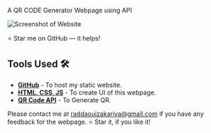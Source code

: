 <p align="justify">A QR CODE Generator Webpage using API</p>
 
![Screenshot of Website](https://github.com/vinodjangid07/QR-Generator/assets/86096184/a9ab9933-059a-47f1-a551-0de70716514c)

:star: Star me on GitHub — it helps!

## Tools Used 🛠️
* [<b>GitHub</b>](https://github.com/) - To host my static website.
* [<b>HTML, CSS, JS</b>](https://www.w3schools.com/css/default.asp) - To create UI of this webpage.
* [<b>QR Code API</b>](https://goqr.me/api/) - To Generate QR.

Please contact me at raddaouizakariya@gmail.com if you have any feedback for the webpage. :star: Star it, if you like it!
